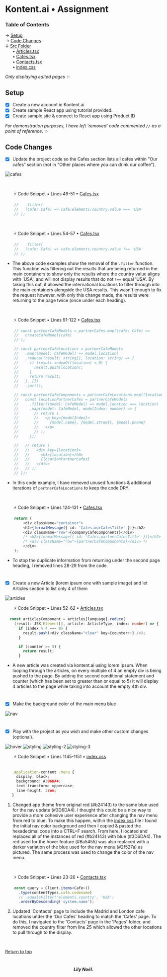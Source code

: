 # Kontent.ai • Assignment 

### Table of Contents 
→ [Setup](#setup) </br>
→ [Code Changes](#code-changes) </br>
↓ [Src Folder](kontent-sample-app-react/src) </br>
&nbsp;&nbsp;&nbsp;&nbsp;&nbsp; • [Articles.tsx](kontent-sample-app-react/src/Pages/Articles.tsx) </br>
&nbsp;&nbsp;&nbsp;&nbsp;&nbsp; • [Cafes.tsx](kontent-sample-app-react/src/Pages/Cafes.tsx) </br>
&nbsp;&nbsp;&nbsp;&nbsp;&nbsp; • [Contacts.tsx](kontent-sample-app-react/src/Pages/Contacts.tsx) </br>
&nbsp;&nbsp;&nbsp;&nbsp;&nbsp; • [index.css](kontent-sample-app-react/src/index.css) </br>

<i> Only displaying edited pages ✨ </i> 


## Setup 
- [x] Create a new account in Kontent.ai
- [x] Create sample React app using tutorial provided.
- [x] Create sample site & connect to React app using Product ID

<i>  For demonstration purposes, I have left 'removed' code commented `//` as a point of reference.  ✨</i>

## Code Changes
- [x] Update the project code so the Cafes section lists all cafes within "Our cafes“ section (not in "Other places where you can drink our coffee").



![cafes](/docs/cafes.png)

<br>



&nbsp;&nbsp;&nbsp;&nbsp;&nbsp;&nbsp; ⚡️ Code Snippet • Lines 49-51 • [Cafes.tsx](kontent-sample-app-react/src/Pages/Cafes.tsx)
```ts
    //   .filter(
    //   (cafe: Cafe) => cafe.elements.country.value === 'USA'
    // );
```
</br>

&nbsp;&nbsp;&nbsp;&nbsp;&nbsp;&nbsp; ⚡️ Code Snippet • Lines 54-57 • [Cafes.tsx](kontent-sample-app-react/src/Pages/Cafes.tsx)
```ts
    //   .filter(
    //   (cafe: Cafe) => cafe.elements.country.value !== 'USA'
    // );
```

- The above code examples show the removal of the `.filter` function. This function was filtering out the results that are being returned in the main containers to show only the results where the country value aligns with 'USA', and will not display results that do not `!==` equal 'USA'. By taking this out, it allowed the international locations to filter through into the main containers alongside the USA results. This wasn't enough to fix the request however, with only this change made, the results were returning to the page twice (once under each heading).

</br>

&nbsp;&nbsp;&nbsp;&nbsp;&nbsp;&nbsp; ⚡️ Code Snippet • Lines 91-122 • [Cafes.tsx](kontent-sample-app-react/src/Pages/Cafes.tsx)
```ts
    // const partnerCafeModels = partnerCafes.map((cafe: Cafe) =>
    //   createCafeModel(cafe)
    // );

    // const partnerCafeLocations = partnerCafeModels
    //   .map((model: CafeModel) => model.location)
    //   .reduce((result: string[], location: string) => {
    //     if (result.indexOf(location) < 0) {
    //       result.push(location);
    //     }
    //     return result;
    //   }, [])
    //   .sort();

    // const partnerCafeComponents = partnerCafeLocations.map((location: string) => {
    //   const locationPartnerCafes = partnerCafeModels
    //     .filter((model: CafeModel) => model.location === location)
    //     .map((model: CafeModel, modelIndex: number) => {
    //       // return (
    //       //   <p key={modelIndex}>
    //       //     {model.name}, {model.street}, {model.phone}
    //       //   </p>
    //       // );
    //     });

    //   // return (
    //   //   <div key={location}>
    //   //     <h3>{location}</h3>
    //   //     {locationPartnerCafes}
    //   //   </div>
    //   // );
    // });
```
- In this code example, I have removed unused functions & additional iterations of  `partnerCafeLocations` to keep the code DRY.

</br>

&nbsp;&nbsp;&nbsp;&nbsp;&nbsp;&nbsp; ⚡️ Code Snippet • Lines 124-131 •  [Cafes.tsx](kontent-sample-app-react/src/Pages/Cafes.tsx)
```ts
    return (
        <div className="container">
        <h2>{formatMessage({ id: 'Cafes.ourCafesTitle' })}</h2>
        <div className="row">{companyCafeComponents}</div>
        /* <h2>{formatMessage({ id: 'Cafes.partnerCafesTitle' })}</h2> */
        /* <div className="row">{partnerCafeComponents}</div> */
        </div>
    );
```

- To stop the duplicate information from returning under the second page heading, I removed lines 28-29 from the code. 
#   

- [x] Create a new Article (lorem ipsum one with sample image) and let Articles section to list only 4 of them 

![articles](/docs/articles.png)

&nbsp;&nbsp;&nbsp;&nbsp;&nbsp;&nbsp; ⚡️ Code Snippet • Lines 52-62 •  [Articles.tsx](kontent-sample-app-react/src/Pages/Articles.tsx)
```ts
  const articlesComponent = articles[language].reduce(
    (result: JSX.Element[], article: ArticleType, index: number) => {
      if (index % 4 === 0) {
        result.push(<div className="clear" key={counter++} />);
      }

      if (counter >= 5) {
        return result;
      }
```

- A new article was created via kontent.ai using lorem ipsum. When looping through the articles, on every multiple of 4 an empty div is being pushed to the page. By adding the second conditional statement and counter (which has been set to greater than or equal to 5) it will display 4 articles to the page while taking into account the empty 4th div.

#

- [x] Make the background color of the main menu blue

![nav](/docs/nav.png)

# 

- [x] Play with the project as you wish and make other custom changes (optional).

![hover](/docs/hover.png)
![styling](/docs/styling.png)
![styling-2](/docs/styling-2.png)
![styling-3](/docs/styling-3.png)



&nbsp;&nbsp;&nbsp;&nbsp;&nbsp;&nbsp; ⚡️ Code Snippet • Lines 1145-1151 •  [index.css](kontent-sample-app-react/src/index.css)
```typescript
    
   .application-content .menu {
     display: block;
     background: #3D6DA4;
     text-transform: uppercase;
     line-height: 3rem;
   }
```

1. Changed app theme from original red (#b24143) to the same blue used for the nav update (#3D6DA4). I thought this could be a nice way to provide a more cohesive user experience after changing the nav menu from red to blue. To make this happen, within the [index.css](kontent-sample-app-react/src/index.css) file I found the initial nav color background and then I copied & pasted the hexadecimal code into a CTRL+F search. From here, I located and replaced all of the instances of red (#b24143) with blue (#3D6DA4). The red used for the hover feature (#Ba5455) was also replaced with a darker variation of the blue used for the nav menu (#2f527a) as pictured. The same process was used to change the color of the nav menu.

</br>

&nbsp;&nbsp;&nbsp;&nbsp;&nbsp;&nbsp; ⚡️ Code Snippet • Lines 23-26 •  [Contacts.tsx](kontent-sample-app-react/src/Pages/Contacts.tsx)
```typescript
    const query = Client.items<Cafe>()
      .type(contentTypes.cafe.codename)
      // .equalsFilter('elements.country', 'USA')
      .orderByDescending('system.name');
```

2. Updated 'Contacts' page to include the Madrid and London cafe locations under the 'Our Cafes' heading to match the 'Cafes' page. To do this, I navigated to the 'Contacts' page in the 'Pages' folder, and removed the country filter from line 25 which allowed the other locations to pull through to the display.

</br>

[Return to top](#kontentai--assignment)

#

<h5 align="center">

Lily Noël.

</h5>